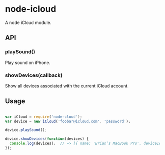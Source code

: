 # node-icloud

A node iCloud module.

## API

### playSound()

Play sound on iPhone.

### showDevices(callback)

Show all devices associated with the current iCloud account.

## Usage

``` js

var iCloud = require('node-cloud');
var device = new iCloud('foobar@icloud.com', 'password');

device.playSound();

device.showDevices(function(devices) {
  console.log(devices);  // => [{ name: 'Brian’s MacBook Pro', deviceId: foobar123xyz' }]
});


```
